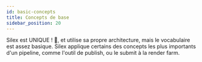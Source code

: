 ```yaml
---
id: basic-concepts
title: Concepts de base
sidebar_position: 20
---
```


Silex est UNIQUE ! 🙏, et utilise sa propre architecture, mais le vocabulaire est assez basique. Silex applique certains des concepts les plus importants d'un pipeline, comme l'outil de publish, ou le submit à la render farm.
